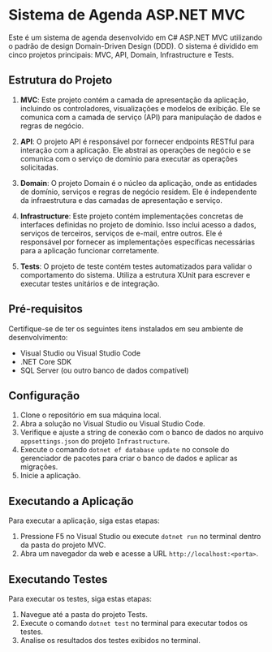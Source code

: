 # Sistema de Agenda ASP.NET MVC

Este é um sistema de agenda desenvolvido em C# ASP.NET MVC utilizando o padrão de design Domain-Driven Design (DDD). O sistema é dividido em cinco projetos principais: MVC, API, Domain, Infrastructure e Tests.

## Estrutura do Projeto

1. **MVC**: Este projeto contém a camada de apresentação da aplicação, incluindo os controladores, visualizações e modelos de exibição. Ele se comunica com a camada de serviço (API) para manipulação de dados e regras de negócio.

2. **API**: O projeto API é responsável por fornecer endpoints RESTful para interação com a aplicação. Ele abstrai as operações de negócio e se comunica com o serviço de domínio para executar as operações solicitadas.

3. **Domain**: O projeto Domain é o núcleo da aplicação, onde as entidades de domínio, serviços e regras de negócio residem. Ele é independente da infraestrutura e das camadas de apresentação e serviço.

4. **Infrastructure**: Este projeto contém implementações concretas de interfaces definidas no projeto de domínio. Isso inclui acesso a dados, serviços de terceiros, serviços de e-mail, entre outros. Ele é responsável por fornecer as implementações específicas necessárias para a aplicação funcionar corretamente.

5. **Tests**: O projeto de teste contém testes automatizados para validar o comportamento do sistema. Utiliza a estrutura XUnit para escrever e executar testes unitários e de integração.

## Pré-requisitos

Certifique-se de ter os seguintes itens instalados em seu ambiente de desenvolvimento:

- Visual Studio ou Visual Studio Code
- .NET Core SDK
- SQL Server (ou outro banco de dados compatível)

## Configuração

1. Clone o repositório em sua máquina local.
2. Abra a solução no Visual Studio ou Visual Studio Code.
3. Verifique e ajuste a string de conexão com o banco de dados no arquivo `appsettings.json` do projeto `Infrastructure`.
4. Execute o comando `dotnet ef database update` no console do gerenciador de pacotes para criar o banco de dados e aplicar as migrações.
5. Inicie a aplicação.

## Executando a Aplicação

Para executar a aplicação, siga estas etapas:

1. Pressione F5 no Visual Studio ou execute `dotnet run` no terminal dentro da pasta do projeto MVC.
2. Abra um navegador da web e acesse a URL `http://localhost:<porta>`.

## Executando Testes

Para executar os testes, siga estas etapas:

1. Navegue até a pasta do projeto Tests.
2. Execute o comando `dotnet test` no terminal para executar todos os testes.
3. Analise os resultados dos testes exibidos no terminal.
